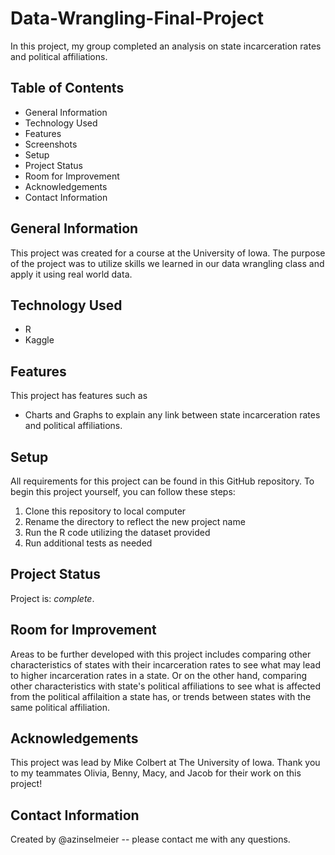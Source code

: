 # Data-Wrangling-Final-Project
In this project, my group completed an analysis on state incarceration rates and political affiliations.
## Table of Contents
- General Information
- Technology Used
- Features
- Screenshots
- Setup
- Project Status
- Room for Improvement
- Acknowledgements
- Contact Information
## General Information
This project was created for a course at the University of Iowa. The purpose of the project was to utilize skills we learned in our data wrangling class and apply it using real world data.
## Technology Used
- R
- Kaggle
## Features
This project has features such as 
- Charts and Graphs to explain any link between state incarceration rates and political affiliations.
## Setup
All requirements for this project can be found in this GitHub repository.
To begin this project yourself, you can follow these steps:
1. Clone this repository to local computer
2. Rename the directory to reflect the new project name
3. Run the R code utilizing the dataset provided
4. Run additional tests as needed
## Project Status
Project is: *complete*. 
## Room for Improvement
Areas to be further developed with this project includes comparing other characteristics of states with their incarceration rates to see what may lead to higher incarceration rates in a state. Or on the other hand, comparing other characteristics with state's political affiliations to see what is affected from the political affilaition a state has, or trends between states with the same political affiliation.
## Acknowledgements
This project was lead by Mike Colbert at The University of Iowa. Thank you to my teammates Olivia, Benny, Macy, and Jacob for their work on this project!
## Contact Information
Created by @azinselmeier -- please contact me with any questions.
